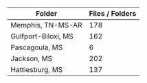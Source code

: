 | Folder              |   Files / Folders |
|---------------------|-------------------|
| Memphis, TN-MS-AR   |               178 |
| Gulfport-Biloxi, MS |               162 |
| Pascagoula, MS      |                 6 |
| Jackson, MS         |               202 |
| Hattiesburg, MS     |               137 |